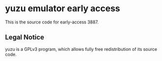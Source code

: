 yuzu emulator early access
=============

This is the source code for early-access 3887.

## Legal Notice

yuzu is a GPLv3 program, which allows fully free redistribution of its source code.